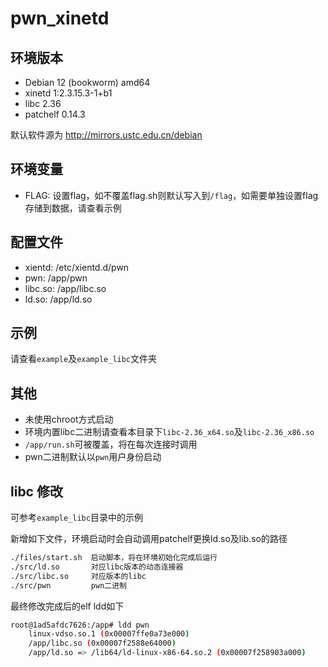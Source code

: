 # pwn_xinetd

## 环境版本

- Debian 12 (bookworm) amd64
- xinetd 1:2.3.15.3-1+b1
- libc 2.36
- patchelf 0.14.3

默认软件源为 http://mirrors.ustc.edu.cn/debian

## 环境变量

- FLAG: 设置flag，如不覆盖flag.sh则默认写入到`/flag`，如需要单独设置flag存储到数据，请查看示例

## 配置文件

- xientd: /etc/xientd.d/pwn
- pwn: /app/pwn
- libc.so: /app/libc.so
- ld.so: /app/ld.so

## 示例

请查看`example`及`example_libc`文件夹

## 其他

- 未使用chroot方式启动
- 环境内置libc二进制请查看本目录下`libc-2.36_x64.so`及`libc-2.36_x86.so`
- `/app/run.sh`可被覆盖，将在每次连接时调用
- pwn二进制默认以`pwn`用户身份启动

## libc 修改

可参考`example_libc`目录中的示例

新增如下文件，环境启动时会自动调用patchelf更换ld.so及lib.so的路径

```bash
./files/start.sh  启动脚本，将在环境初始化完成后运行
./src/ld.so       对应libc版本的动态连接器
./src/libc.so     对应版本的libc
./src/pwn         pwn二进制
```

最终修改完成后的elf ldd如下
```bash
root@1ad5afdc7626:/app# ldd pwn
    linux-vdso.so.1 (0x00007ffe0a73e000)
    /app/libc.so (0x00007f2588e64000)
    /app/ld.so => /lib64/ld-linux-x86-64.so.2 (0x00007f258903a000)
```
